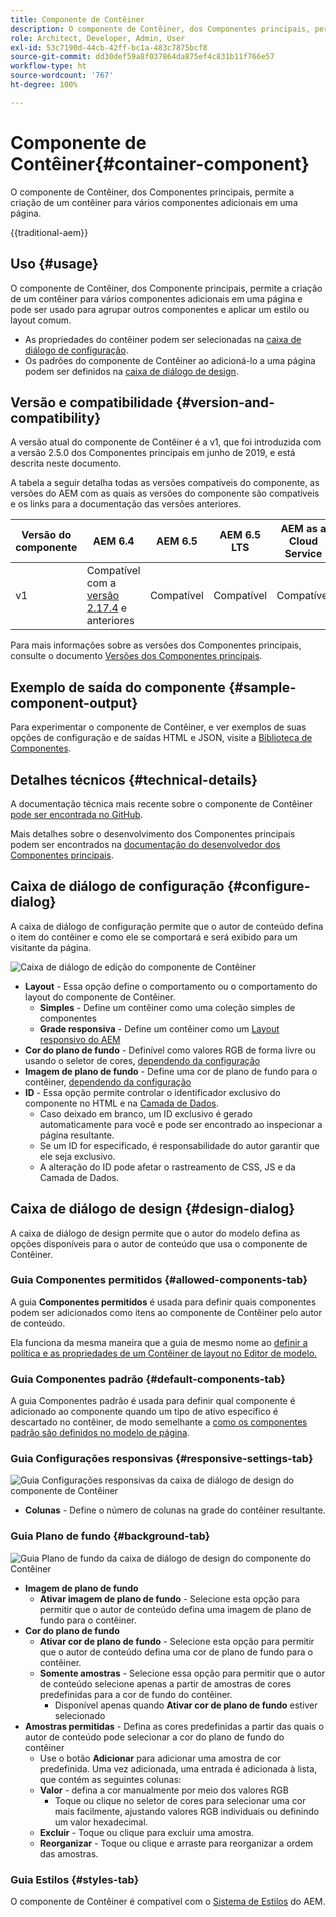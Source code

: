 ```yaml
---
title: Componente de Contêiner
description: O componente de Contêiner, dos Componentes principais, permite a criação de um contêiner para vários componentes adicionais em uma página.
role: Architect, Developer, Admin, User
exl-id: 53c7190d-44cb-42ff-bc1a-483c7875bcf8
source-git-commit: dd30def59a8f037864da875ef4c831b11f766e57
workflow-type: ht
source-wordcount: '767'
ht-degree: 100%

---
```



# Componente de Contêiner{#container-component}

O componente de Contêiner, dos Componentes principais, permite a criação de um contêiner para vários componentes adicionais em uma página.

{{traditional-aem}}

## Uso {#usage}

O componente de Contêiner, dos Componente principais, permite a criação de um contêiner para vários componentes adicionais em uma página e pode ser usado para agrupar outros componentes e aplicar um estilo ou layout comum.

* As propriedades do contêiner podem ser selecionadas na [caixa de diálogo de configuração](#configure-dialog).
* Os padrões do componente de Contêiner ao adicioná-lo a uma página podem ser definidos na [caixa de diálogo de design](#design-dialog).

## Versão e compatibilidade {#version-and-compatibility}

A versão atual do componente de Contêiner é a v1, que foi introduzida com a versão 2.5.0 dos Componentes principais em junho de 2019, e está descrita neste documento.

A tabela a seguir detalha todas as versões compatíveis do componente, as versões do AEM com as quais as versões do componente são compatíveis e os links para a documentação das versões anteriores.

| Versão do componente | AEM 6.4 | AEM 6.5 | AEM 6.5 LTS | AEM as a Cloud Service |
|--- |--- |---|---|---|
| v1 | Compatível com a <br>[versão 2.17.4](/help/versions.md) e anteriores | Compatível | Compatível | Compatível |

Para mais informações sobre as versões dos Componentes principais, consulte o documento [Versões dos Componentes principais](/help/versions.md).

## Exemplo de saída do componente {#sample-component-output}

Para experimentar o componente de Contêiner, e ver exemplos de suas opções de configuração e de saídas HTML e JSON, visite a [Biblioteca de Componentes](https://adobe.com/go/aem_cmp_library_container_br).

## Detalhes técnicos {#technical-details}

A documentação técnica mais recente sobre o componente de Contêiner [pode ser encontrada no GitHub](https://adobe.com/go/aem_cmp_tech_container_v1_br).

Mais detalhes sobre o desenvolvimento dos Componentes principais podem ser encontrados na [documentação do desenvolvedor dos Componentes principais](/help/developing/overview.md).

## Caixa de diálogo de configuração {#configure-dialog}

A caixa de diálogo de configuração permite que o autor de conteúdo defina o item do contêiner e como ele se comportará e será exibido para um visitante da página.

![Caixa de diálogo de edição do componente de Contêiner](/help/assets/container-edit.png)

* **Layout** - Essa opção define o comportamento ou o comportamento do layout do componente de Contêiner.
   * **Simples** - Define um contêiner como uma coleção simples de componentes
   * **Grade responsiva** - Define um contêiner como um [Layout responsivo do AEM](https://experienceleague.adobe.com/docs/experience-manager-cloud-service/sites/authoring/features/responsive-layout.html?lang=pt-BR)
* **Cor do plano de fundo** - Definível como valores RGB de forma livre ou usando o seletor de cores, [dependendo da configuração](#background-tab)
* **Imagem de plano de fundo** - Define uma cor de plano de fundo para o contêiner,  [dependendo da configuração](#background-tab)
* **ID** - Essa opção permite controlar o identificador exclusivo do componente no HTML e na [Camada de Dados](/help/developing/data-layer/overview.md).
   * Caso deixado em branco, um ID exclusivo é gerado automaticamente para você e pode ser encontrado ao inspecionar a página resultante.
   * Se um ID for especificado, é responsabilidade do autor garantir que ele seja exclusivo.
   * A alteração do ID pode afetar o rastreamento de CSS, JS e da Camada de Dados.

## Caixa de diálogo de design {#design-dialog}

A caixa de diálogo de design permite que o autor do modelo defina as opções disponíveis para o autor de conteúdo que usa o componente de Contêiner.

### Guia Componentes permitidos {#allowed-components-tab}

A guia **Componentes permitidos** é usada para definir quais componentes podem ser adicionados como itens ao componente de Contêiner pelo autor de conteúdo.

Ela funciona da mesma maneira que a guia de mesmo nome ao [definir a política e as propriedades de um Contêiner de layout no Editor de modelo.](https://experienceleague.adobe.com/docs/experience-manager-cloud-service/sites/authoring/features/templates.html?lang=pt-BR)

### Guia Componentes padrão {#default-components-tab}

A guia Componentes padrão é usada para definir qual componente é adicionado ao componente quando um tipo de ativo específico é descartado no contêiner, de modo semelhante a [como os componentes padrão são definidos no modelo de página](https://experienceleague.adobe.com/docs/experience-manager-cloud-service/sites/authoring/features/templates.html?lang=pt-BR).

### Guia Configurações responsivas {#responsive-settings-tab}

![Guia Configurações responsivas da caixa de diálogo de design do componente de Contêiner](/help/assets/container-design-responsive.png)

* **Colunas** - Define o número de colunas na grade do contêiner resultante.

### Guia Plano de fundo {#background-tab}

![Guia Plano de fundo da caixa de diálogo de design do componente do Contêiner](/help/assets/container-design-background.png)

* **Imagem de plano de fundo**
   * **Ativar imagem de plano de fundo** - Selecione esta opção para permitir que o autor de conteúdo defina uma imagem de plano de fundo para o contêiner.
* **Cor do plano de fundo**
   * **Ativar cor de plano de fundo** - Selecione esta opção para permitir que o autor de conteúdo defina uma cor de plano de fundo para o contêiner.
   * **Somente amostras** - Selecione essa opção para permitir que o autor de conteúdo selecione apenas a partir de amostras de cores predefinidas para a cor de fundo do contêiner.
      * Disponível apenas quando **Ativar cor de plano de fundo** estiver selecionado
* **Amostras permitidas** - Defina as cores predefinidas a partir das quais o autor de conteúdo pode selecionar a cor do plano de fundo do contêiner
   * Use o botão **Adicionar** para adicionar uma amostra de cor predefinida. Uma vez adicionada, uma entrada é adicionada à lista, que contém as seguintes colunas:
   * **Valor** - defina a cor manualmente por meio dos valores RGB
      * Toque ou clique no seletor de cores para selecionar uma cor mais facilmente, ajustando valores RGB individuais ou definindo um valor hexadecimal.
   * **Excluir** - Toque ou clique para excluir uma amostra.
   * **Reorganizar** - Toque ou clique e arraste para reorganizar a ordem das amostras.

### Guia Estilos {#styles-tab}

O componente de Contêiner é compatível com o [Sistema de Estilos](/help/get-started/authoring.md#component-styling) do AEM.
